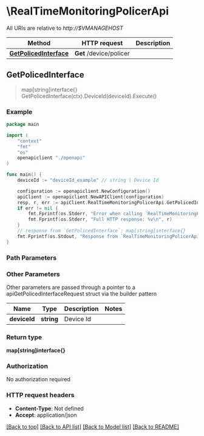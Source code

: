 # \RealTimeMonitoringPolicerApi

All URIs are relative to *http://$VMANAGEHOST*

Method | HTTP request | Description
------------- | ------------- | -------------
[**GetPolicedInterface**](RealTimeMonitoringPolicerApi.md#GetPolicedInterface) | **Get** /device/policer | 



## GetPolicedInterface

> map[string]interface{} GetPolicedInterface(ctx).DeviceId(deviceId).Execute()





### Example

```go
package main

import (
    "context"
    "fmt"
    "os"
    openapiclient "./openapi"
)

func main() {
    deviceId := "deviceId_example" // string | Device Id

    configuration := openapiclient.NewConfiguration()
    apiClient := openapiclient.NewAPIClient(configuration)
    resp, r, err := apiClient.RealTimeMonitoringPolicerApi.GetPolicedInterface(context.Background()).DeviceId(deviceId).Execute()
    if err != nil {
        fmt.Fprintf(os.Stderr, "Error when calling `RealTimeMonitoringPolicerApi.GetPolicedInterface``: %v\n", err)
        fmt.Fprintf(os.Stderr, "Full HTTP response: %v\n", r)
    }
    // response from `GetPolicedInterface`: map[string]interface{}
    fmt.Fprintf(os.Stdout, "Response from `RealTimeMonitoringPolicerApi.GetPolicedInterface`: %v\n", resp)
}
```

### Path Parameters



### Other Parameters

Other parameters are passed through a pointer to a apiGetPolicedInterfaceRequest struct via the builder pattern


Name | Type | Description  | Notes
------------- | ------------- | ------------- | -------------
 **deviceId** | **string** | Device Id | 

### Return type

**map[string]interface{}**

### Authorization

No authorization required

### HTTP request headers

- **Content-Type**: Not defined
- **Accept**: application/json

[[Back to top]](#) [[Back to API list]](../README.md#documentation-for-api-endpoints)
[[Back to Model list]](../README.md#documentation-for-models)
[[Back to README]](../README.md)

